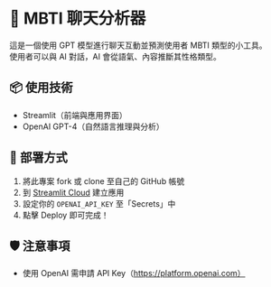 # 🧠 MBTI 聊天分析器

這是一個使用 GPT 模型進行聊天互動並預測使用者 MBTI 類型的小工具。  
使用者可以與 AI 對話，AI 會從語氣、內容推斷其性格類型。

## 📦 使用技術
- Streamlit（前端與應用界面）
- OpenAI GPT-4（自然語言推理與分析）

## 🚀 部署方式
1. 將此專案 fork 或 clone 至自己的 GitHub 帳號
2. 到 [Streamlit Cloud](https://streamlit.io/cloud) 建立應用
3. 設定你的 `OPENAI_API_KEY` 至「Secrets」中
4. 點擊 Deploy 即可完成！

## 🛡️ 注意事項
- 使用 OpenAI 需申請 API Key（https://platform.openai.com）
